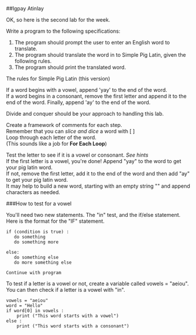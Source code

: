 ##Igpay Atinlay

OK, so here is the second lab for the week.  

Write a program to the following specifications:  
1. The program should prompt the user to enter an English word to translate.  
2. The program should translate the word in to Simple Pig Latin, given the following rules.  
3. The program should print the translated word.

The rules for Simple Pig Latin (this version)

If a word begins with a vowel, append 'yay' to the end of the word.  
If a word begins in a consonant, remove the first letter and append it to the end of the word. Finally, append 'ay' to the end of the word.  


Divide and conquer should be your approach to handling this lab. 

Create a framework of comments for each step.  
Remember that you can *slice and dice* a word with [ ]  
Loop through each letter of the word.  
(This sounds like a job for **For Each Loop**)

Test the letter to see if it is a vowel or consonant. *See hints*  
If the first letter is a vowel, you're done! Append "yay" to the word to get your pig latin word.  
If not, remove the first letter, add it to the end of the word and then add "ay" to get your pig latin word.  
It may help to build a new word, starting with an empty string "" and append characters as needed.

###How to test for a vowel

You'll need two new statements. The "in" test, and the if/else statement.  
Here is the format for the "IF" statement.  

	if (condition is true) :  
	   do something  
	   do something more  
	   
	else:  
	   do something else  
	   do more something else  
	   
	Continue with program

To test if a letter is a vowel or not, create a variable called vowels = "aeiou". You can then check if a letter is a vowel with "in".  

	vowels = "aeiou"
	word = "Hello"
	if word[0] in vowels :
		print ("This word starts with a vowel")
	else :
		print ("This word starts with a consonant")
		